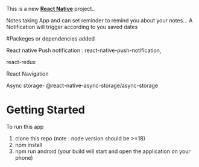 This is a new [**React Native**](https://reactnative.dev) project..


Notes taking App and can set reminder to remind you about your notes... A Notification will trigger according to you saved dates


#Packeges or dependencies added


React native Push notification :  react-native-push-notification̨

react-redux

React Navigation

Async storage- @react-native-async-storage/async-storage

# Getting Started 
To run this app

1. clone this repo
   (note : node version should be >=18) 
2. npm install
3. npm run android (your build will start and open the application on your phone)


   
